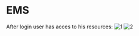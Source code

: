 # EMS

After login user has acces to his resources:
![1](https://github.com/user-attachments/assets/e0022504-1bcf-4976-b920-f74da9e8a5ce)
![2](https://github.com/user-attachments/assets/9fe8cb6f-f043-471b-9261-5e28d5d3018c)
